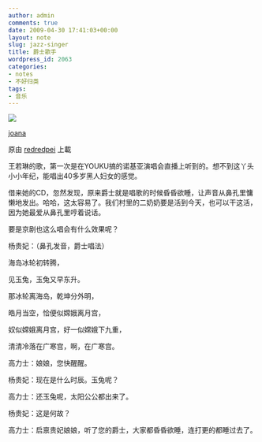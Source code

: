```yaml
---
author: admin
comments: true
date: 2009-04-30 17:41:03+00:00
layout: note
slug: jazz-singer
title: 爵士歌手
wordpress_id: 2063
categories:
- notes
- 不好归类
tags:
- 音乐
---
```






[![](http://farm4.static.flickr.com/3374/3489352772_d5726c535f_m.jpg)](http://www.flickr.com/photos/lookoo/3489352772/)
  


[joana](http://www.flickr.com/photos/lookoo/3489352772/)
  

原由 [redredpei](http://www.flickr.com/people/lookoo/) 上載




王若琳的歌，第一次是在YOUKU搞的诺基亚演唱会直播上听到的。想不到这丫头小小年纪，能唱出40多岁黑人妇女的感觉。  

  

借来她的CD，忽然发现，原来爵士就是唱歌的时候昏昏欲睡，让声音从鼻孔里慵懒地发出。哈哈，这太容易了。我们村里的二奶奶要是活到今天，也可以干这活，因为她最爱从鼻孔里哼着说话。  

  

要是京剧也这么唱会有什么效果呢？  

  

杨贵妃：（鼻孔发音，爵士唱法）  

  

海岛冰轮初转腾，  

见玉兔，玉兔又早东升。  

那冰轮离海岛，乾坤分外明，  

皓月当空，恰便似嫦娥离月宫，  

奴似嫦娥离月宫，好一似嫦娥下九重，  

清清冷落在广寒宫，啊，在广寒宫。  

  

高力士：娘娘，您快醒醒。  

  

杨贵妃：现在是什么时辰。玉兔呢？  

  

高力士：还玉兔呢，太阳公公都出来了。  

  

杨贵妃：这是何故？  

  

高力士：启禀贵妃娘娘，听了您的爵士，大家都昏昏欲睡，连打更的都睡过去了。
  

